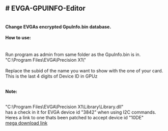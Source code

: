 <h2># EVGA-GPUINFO-Editor</h2>
<h4><br />Change EVGAs encrypted GpuInfo.bin database. <br /><br />How to use:</h4>
<p><br />Run program as admin from same folder as the GpuInfo.bin is in. <br />"C:\Program Files\EVGA\Precision X1\" <br /><br />Replace the subid of the name you want to show with the one of your card.<br />This is the last 4 digits of Device ID in GPUz</p>
<p><br /><strong>Note:</strong></p>
<p><br />"C:\Program Files\EVGA\Precision X1\Library\Library.dll" <br />has a check in it for EVGA device id "3842" when using I2C commands. <br />Heres a link to one thats been patched to accept device id "10DE" <br /><a href="https://mega.nz/file/uehFCapK#dIEjcfwo0FmoUjvna7HTJ8B402kDEL-Nia0aywZqd7s">mega download link</a><br /><br /></p>
